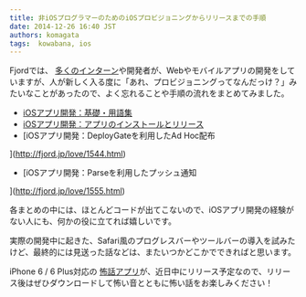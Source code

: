 ```yaml
---
title: 非iOSプログラマーのためのiOSプロビジョニングからリリースまでの手順
date: 2014-12-26 16:40 JST
authors: komagata
tags:  kowabana, ios
---
```

Fjordでは、 [多くのインターン](http://256interns.com)や開発者が、Webやモバイルアプリの開発をしていますが、人が新しく入る度に「あれ、プロビジョニングってなんだっけ？」みたいなことがあったので、よく忘れることや手順の流れをまとめてみました。

- [iOSアプリ開発：基礎・用語集](http://fjord.jp/love/1504.html)
- [iOSアプリ開発：アプリのインストールとリリース](http://fjord.jp/love/1536.html)
- [iOSアプリ開発：DeployGateを利用したAd Hoc配布  

](http://fjord.jp/love/1544.html)
- [iOSアプリ開発：Parseを利用したプッシュ通知  

](http://fjord.jp/love/1555.html)

各まとめの中には、ほとんどコードが出てこないので、iOSアプリ開発の経験がない人にも、何かの役に立てれば嬉しいです。

実際の開発中に起きた、Safari風のプログレスバーやツールバーの導入を試みたけど、最終的には見送った話などは、またいつかどこかでできればと思います。

iPhone 6 / 6 Plus対応の [怖話アプリ](https://itunes.apple.com/jp/app/id564486792)が、近日中にリリース予定なので、リリース後はぜひダウンロードして怖い音とともに怖い話をお楽しみください！

 

